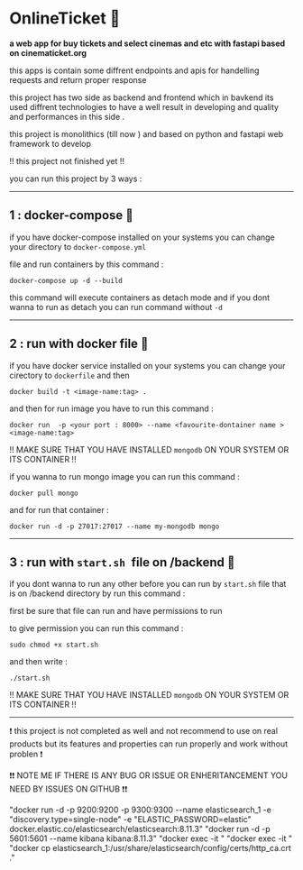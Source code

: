 # OnlineTicket 🎫

**a web app for buy tickets and select cinemas and etc with fastapi based on cinematicket.org** 

this apps is contain some diffrent endpoints and apis for handelling requests and return proper response 

this project has two side as backend and frontend which in bavkend its used diffrent technologies 
to have a well  result in developing and quality and performances in this side .

this project is monolithics (till now ) and based on python and fastapi web framework to develop 

!! this project not finished yet !! 

you can run this project by 3 ways :

___________________________________________________
1 : docker-compose 🥇
-----------------------------------------------------

if you have docker-compose installed on your systems you can change your directory to `` docker-compose.yml ``

file and run containers by this command :

``docker-compose up -d --build `` 

this command will execute containers as detach mode and if you dont wanna to run as detach you can run command without ``-d `` 
_____________________________________________
2 : run with docker file 🥈
-------------------------------------------------------------------

if you have docker service installed on your systems you can change your cirectory to ``dockerfile`` and then

``docker build -t <image-name:tag> . ``

and then for run image you have to run this command :

``docker run  -p <your port : 8000> --name <favourite-dontainer name > <image-name:tag>``

!! MAKE SURE THAT YOU HAVE INSTALLED `mongodb` ON YOUR SYSTEM OR ITS CONTAINER  !!

if you wanna to run mongo image you can run this command :

`` docker pull mongo ``

and for run that container  :

`` docker run -d -p 27017:27017 --name my-mongodb mongo ``

_________________________________________________
3 : run with `start.sh `file on /backend  🥉
----------------------------------------
if you dont wanna to run any other before you can run by `start.sh` file that is on /backend directory by run this command :

first be sure that file can run and have permissions to run 

to give permission you can run this command :

`sudo chmod +x start.sh`

and then write :

`./start.sh`

!! MAKE SURE THAT YOU HAVE INSTALLED `mongodb` ON YOUR SYSTEM OR ITS CONTAINER  !!


-------------------------------------------------------------

 ❗ this project is not completed as well and not recommend to use on real products but its features and properties can run properly and work without problen ❗


❗❗ NOTE ME IF THERE IS ANY BUG OR ISSUE OR ENHERITANCEMENT YOU NEED BY ISSUES ON GITHUB ❗❗



"docker run -d -p 9200:9200 -p 9300:9300 --name elasticsearch_1 -e "discovery.type=single-node" -e "ELASTIC_PASSWORD=elastic" docker.elastic.co/elasticsearch/elasticsearch:8.11.3"
"docker run -d -p 5601:5601  --name kibana kibana:8.11.3"
"docker exec -it <token>"
"docker exec -it <verificant code>"
"docker cp elasticsearch_1:/usr/share/elasticsearch/config/certs/http_ca.crt ."